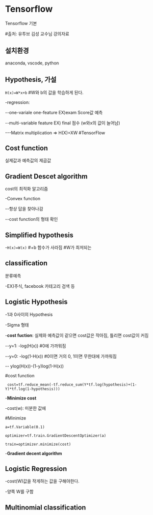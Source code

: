 # Tensorflow 
Tensorflow 기본

#출처: 유투브 김성 교수님 강의자료


**설치환경**
-------------
anaconda, vscode, python



**Hypothesis, 가설**  
-------------
`H(x)=W*x+b` #W와 b의 값을 학습하게 된다.

-regression:

  --one-variale one-feature EX)exam Score값 예측
  
  --multi-variable feature EX) final  점수 (w와x의 값이 늘어남)
    
   ---Matrix multiplication => H(X)=XW #TensorFlow



**Cost function** 
-------------
실제값과 예측값의 제곱값



**Gradient Descet algorithm**
-------------
cost의 최적화 알고리즘

-Convex function
  
  --항상 답을 찾아나감
  
  --cost function의 형태 확인
  
  
  
**Simplified hypothesis**
-------------
  
 -`H(x)=W(x)` #+b 함수가 사라짐 #W가 최저되는 



**classification** 
-------------
분류예측

-EX)주식, facebook 카테고리 검색 등



**Logistic Hypothesis**
-------------

-1과 0사이의 Hypothesis

-Sigma 형태

-**cost fuction**: 실제와 예측값이 같으면 cost값은 작아짐, 틀리면 cost값이 커짐

   --y=1: -log(H(x)) #0에 가까워짐
   
   --y=0: -log(1-H(x)) #0이면 거의 0, 1이면 무한대에 가까워짐
   
   --  ylog(H(x))-(1-y)log(1-H(x))
   
 #cost function
 
 ` cost=tf.reduce_mean(-tf.reduce_sum(Y*tf.log(hypothesis)+(1-Y)*tf.log(1-hypothesis)))`
   
-**Minimize cost**

  -cost(w): 미분한 값에 
  
  #Minimize
  
  `a=tf.Variable(0.1)`
  
  `optimizer=tf.train.GradientDescentOptimizer(a)`
  
  `train=optimizer.minimize(cost)`
  
-**Gradient decent algorithm**




**Logistic Regression**
-------------

-cost(W)값을 작게하는 값을 구해야한다.

-양쪽 W를 구함



**Multinomial classification**
-------------

  
  
   
   
   


